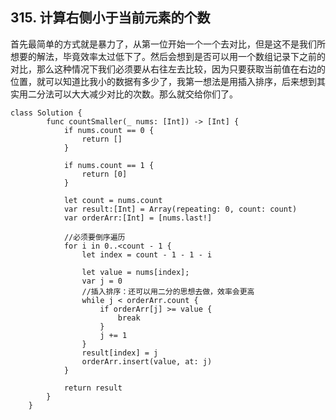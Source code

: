 ## 315. 计算右侧小于当前元素的个数
首先最简单的方式就是暴力了，从第一位开始一个一个去对比，但是这不是我们所想要的解法，毕竟效率太过低下了。然后会想到是否可以用一个数组记录下之前的对比，那么这种情况下我们必须要从右往左去比较，因为只要获取当前值在右边的位置，就可以知道比我小的数据有多少了，我第一想法是用插入排序，后来想到其实用二分法可以大大减少对比的次数。那么就交给你们了。

```
class Solution {
        func countSmaller(_ nums: [Int]) -> [Int] {
            if nums.count == 0 {
                return []
            }
            
            if nums.count == 1 {
                return [0]
            }
            
            let count = nums.count
            var result:[Int] = Array(repeating: 0, count: count)
            var orderArr:[Int] = [nums.last!]
            
            //必须要倒序遍历
            for i in 0..<count - 1 {
                let index = count - 1 - 1 - i
                
                let value = nums[index];
                var j = 0
                //插入排序：还可以用二分的思想去做，效率会更高
                while j < orderArr.count {
                    if orderArr[j] >= value {
                        break
                    }
                    j += 1
                }
                result[index] = j
                orderArr.insert(value, at: j)
            }
            
            return result
        }
    }

```
